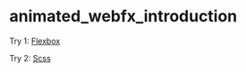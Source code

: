 # animated_webfx_introduction

Try 1: [Flexbox](https://birteliu.github.io/animated_webfx_introduction/try/try1_flexbox)

Try 2: [Scss](https://birteliu.github.io/animated_webfx_introduction/try/try2_scss)
